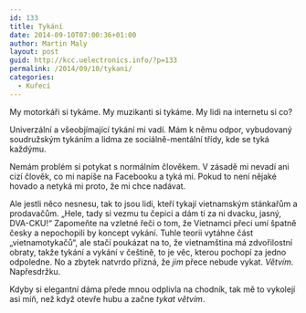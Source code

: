 ```yaml
---
id: 133
title: Tykání
date: 2014-09-10T07:00:36+01:00
author: Martin Maly
layout: post
guid: http://kcc.uelectronics.info/?p=133
permalink: /2014/09/10/tykani/
categories:
  - Kuřecí
---
```

My motorkáři si tykáme. My muzikanti si tykáme. My lidi na internetu si co?

Univerzální a všeobjímající tykání mi vadí. Mám k němu odpor, vybudovaný soudružským tykáním a lidma ze sociálně-mentální třídy, kde se tyká každýmu.

Nemám problém si potykat s normálním člověkem. V zásadě mi nevadí ani cizí člověk, co mi napíše na Facebooku a tyká mi. Pokud to není nějaké hovado a netyká mi proto, že mi chce nadávat.

Ale jestli něco nesnesu, tak to jsou lidi, kteří tykají vietnamským stánkařům a prodavačům. &#8222;Hele, tady si vezmu tu čepici a dám ti za ni dvacku, jasný, DVA-CKU!&#8220; Zapomeňte na vzletné řeči o tom, že Vietnamci přeci umí špatně česky a nepochopili by koncept vykání. Tuhle teorii vytáhne část &#8222;vietnamotykačů&#8220;, ale stačí poukázat na to, že vietnamština má zdvořilostní obraty, takže tykání a vykání v češtině, to je věc, kterou pochopí za jedno odpoledne. No a zbytek natvrdo přizná, že _jim_ přece nebude vykat. _Větvím._ Napřesdržku.

Kdyby si elegantní dáma přede mnou odplivla na chodník, tak mě to vykolejí asi míň, než když otevře hubu a začne _tykat větvím_.